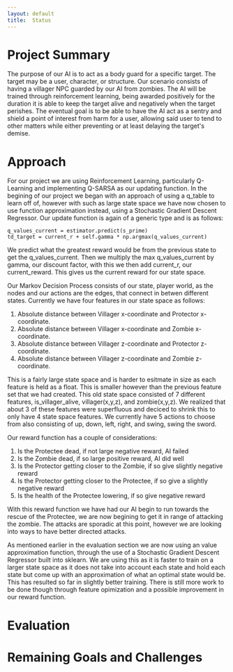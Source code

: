 ```yaml
---
layout: default
title:  Status
---
```

# Project Summary
The purpose of our AI is to act as a body guard for a specific target. The target may be a user, character, or structure. Our scenario consists of having a villager NPC guarded by our AI from zombies. The AI will be trained through reinforcement learning, being awarded positively for the duration it is able to keep the target alive and negatively when the target perishes. The eventual goal is to be able to have the AI act as a sentry and shield a point of interest from harm for a user, allowing said user to tend to other matters while either preventing or at least delaying the target's demise.

# Approach
For our project we are using Reinforcement Learning, particularly Q-Learning and implementing Q-SARSA as our updating function.
In the begining of our project we began with an approach of using a q_table to learn off of, however with such as large state space
we have now chosen to use function approximation instead, using a Stochastic Gradient Descent Regressor. Our update function is again of a
generic type and is as follows:
```
q_values_current = estimator.predict(s_prime)
td_target = current_r + self.gamma * np.argmax(q_values_current)
```
We predict what the greatest reward would be from the previous state to get the q_values_current. Then we multiply the max q_values_current by gamma, our discount factor, with this
we then add current_r, our current_reward. This gives us the current reward for our state space.

Our Markov Decision Process consists of our state, player world, as the nodes and our actions are the edges, that connect in betwen different states. Currently we have four features in our state space as follows:
1. Absolute distance between Villager x-coordinate and Protector x-coordinate.
2. Absolute distance between Villager x-coordinate and Zombie x-coordinate.
3. Absolute distance between Villager z-coordinate and Protector z-coordinate.
4. Absolute distance between Villager z-coordinate and Zombie z-coordinate.

This is a fairly large state space and is harder to esitmate in size as each feature is held as a float. This is smaller however than the previous feature set that we had created.
This old state space consisted of 7 different features, is_villager_alive, villager(x,y,z), and zombie(x,y,z). We realized that about 3 of these features were superfluous and deciced
to shrink this to only have 4 state space features. We currently have 5 actions to choose from also consisting of up, down, left, right, and swing, swing the sword.

Our reward function has a couple of considerations:
1. Is the Protectee dead, if not large negative reward, AI failed
2. Is the Zombie dead, if so large positive reward, AI did well
3. Is the Protector getting closer to the Zombie, if so give slightly negative reward
4. Is the Protector getting closer to the Protectee, if so give a slightly negative reward
5. Is the health of the Protectee lowering, if so give negative reward

With this reward function we have had our AI begin to run towards the rescue of the Protectee, we are now begining to get it in range of attacking the zombie. The attacks are sporadic at this point,
however we are looking into ways to have better directed attacks.

As mentioned earlier in the evaluation section we are now using an value approximation function, through the use of a Stochastic Gradient Descent Regressor built into sklearn.
We are using this as it is faster to train on a larger state space as it does not take into account each state and hold each state but come up with an approximation of what an
optimal state would be. This has resulted so far in slightly better training. There is still more work to be done though through feature opimization and a possible improvement in
our reward function.


# Evaluation

# Remaining Goals and Challenges
